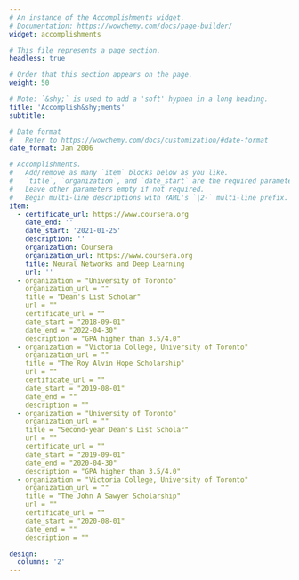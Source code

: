 ```yaml
---
# An instance of the Accomplishments widget.
# Documentation: https://wowchemy.com/docs/page-builder/
widget: accomplishments

# This file represents a page section.
headless: true

# Order that this section appears on the page.
weight: 50

# Note: `&shy;` is used to add a 'soft' hyphen in a long heading.
title: 'Accomplish&shy;ments'
subtitle:

# Date format
#   Refer to https://wowchemy.com/docs/customization/#date-format
date_format: Jan 2006

# Accomplishments.
#   Add/remove as many `item` blocks below as you like.
#   `title`, `organization`, and `date_start` are the required parameters.
#   Leave other parameters empty if not required.
#   Begin multi-line descriptions with YAML's `|2-` multi-line prefix.
item:
  - certificate_url: https://www.coursera.org
    date_end: ''
    date_start: '2021-01-25'
    description: ''
    organization: Coursera
    organization_url: https://www.coursera.org
    title: Neural Networks and Deep Learning
    url: ''
  - organization = "University of Toronto"
    organization_url = ""
    title = "Dean's List Scholar"
    url = ""
    certificate_url = ""
    date_start = "2018-09-01"
    date_end = "2022-04-30"
    description = "GPA higher than 3.5/4.0"
  - organization = "Victoria College, University of Toronto"
    organization_url = ""
    title = "The Roy Alvin Hope Scholarship"
    url = ""
    certificate_url = ""
    date_start = "2019-08-01"
    date_end = ""
    description = ""
  - organization = "University of Toronto"
    organization_url = ""
    title = "Second-year Dean's List Scholar"
    url = ""
    certificate_url = ""
    date_start = "2019-09-01"
    date_end = "2020-04-30"
    description = "GPA higher than 3.5/4.0"
  - organization = "Victoria College, University of Toronto"
    organization_url = ""
    title = "The John A Sawyer Scholarship"
    url = ""
    certificate_url = ""
    date_start = "2020-08-01"
    date_end = ""
    description = ""

design:
  columns: '2'
---
```

